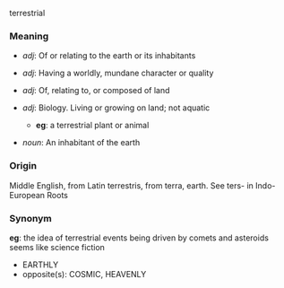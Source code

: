 terrestrial
### Meaning
+ _adj_: Of or relating to the earth or its inhabitants
+ _adj_: Having a worldly, mundane character or quality
+ _adj_: Of, relating to, or composed of land
+ _adj_: Biology. Living or growing on land; not aquatic
    + __eg__: a terrestrial plant or animal

+ _noun_: An inhabitant of the earth

### Origin

Middle English, from Latin terrestris, from terra, earth. See ters- in Indo-European Roots

### Synonym

__eg__: the idea of terrestrial events being driven by comets and asteroids seems like science fiction

+ EARTHLY
+ opposite(s): COSMIC, HEAVENLY


